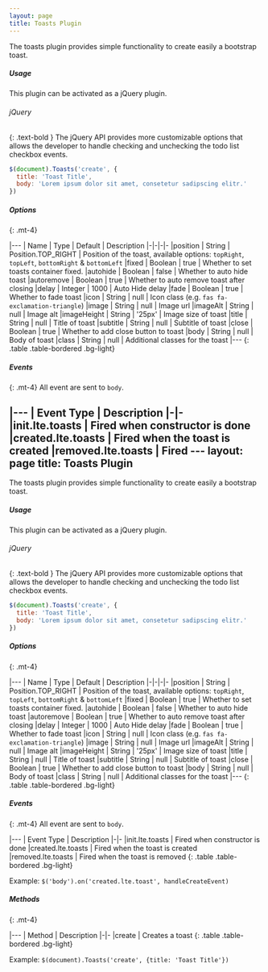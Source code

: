 ```yaml
---
layout: page
title: Toasts Plugin
---
```


The toasts plugin provides simple functionality to create easily a bootstrap toast.

##### Usage
This plugin can be activated as a jQuery plugin.

###### jQuery
{: .text-bold }
The jQuery API provides more customizable options that allows the developer to handle checking and unchecking the todo list checkbox events. 
```js
$(document).Toasts('create', {
  title: 'Toast Title',
  body: 'Lorem ipsum dolor sit amet, consetetur sadipscing elitr.'
})
```


##### Options
{: .mt-4}

|---
| Name | Type | Default | Description
|-|-|-|-
|position | String | Position.TOP_RIGHT | Position of the toast, available options: `topRight`, `topLeft`, `bottomRight` & `bottomLeft`
|fixed | Boolean | true | Whether to set toasts container fixed.
|autohide | Boolean | false | Whether to auto hide toast
|autoremove | Boolean | true | Whether to auto remove toast after closing 
|delay | Integer | 1000 | Auto Hide delay
|fade | Boolean | true | Whether to fade toast
|icon | String | null | Icon class (e.g. `fas fa-exclamation-triangle`)
|image | String | null | Image url
|imageAlt | String | null | Image alt
|imageHeight | String | '25px' | Image size of toast
|title | String | null | Title of toast
|subtitle | String | null | Subtitle of toast
|close | Boolean | true | Whether to add close button to toast
|body | String | null | Body of toast
|class | String | null | Additional classes for the toast
|---
{: .table .table-bordered .bg-light}


##### Events
{: .mt-4}
All event are sent to `body`.

|---
| Event Type | Description
|-|-
|init.lte.toasts | Fired when constructor is done
|created.lte.toasts | Fired when the toast is created
|removed.lte.toasts | Fired ---
layout: page
title: Toasts Plugin
---

The toasts plugin provides simple functionality to create easily a bootstrap toast.

##### Usage
This plugin can be activated as a jQuery plugin.

###### jQuery
{: .text-bold }
The jQuery API provides more customizable options that allows the developer to handle checking and unchecking the todo list checkbox events. 
```js
$(document).Toasts('create', {
  title: 'Toast Title',
  body: 'Lorem ipsum dolor sit amet, consetetur sadipscing elitr.'
})
```


##### Options
{: .mt-4}

|---
| Name | Type | Default | Description
|-|-|-|-
|position | String | Position.TOP_RIGHT | Position of the toast, available options: `topRight`, `topLeft`, `bottomRight` & `bottomLeft`
|fixed | Boolean | true | Whether to set toasts container fixed.
|autohide | Boolean | false | Whether to auto hide toast
|autoremove | Boolean | true | Whether to auto remove toast after closing 
|delay | Integer | 1000 | Auto Hide delay
|fade | Boolean | true | Whether to fade toast
|icon | String | null | Icon class (e.g. `fas fa-exclamation-triangle`)
|image | String | null | Image url
|imageAlt | String | null | Image alt
|imageHeight | String | '25px' | Image size of toast
|title | String | null | Title of toast
|subtitle | String | null | Subtitle of toast
|close | Boolean | true | Whether to add close button to toast
|body | String | null | Body of toast
|class | String | null | Additional classes for the toast
|---
{: .table .table-bordered .bg-light}


##### Events
{: .mt-4}
All event are sent to `body`.

|---
| Event Type | Description
|-|-
|init.lte.toasts | Fired when constructor is done
|created.lte.toasts | Fired when the toast is created
|removed.lte.toasts | Fired when the toast is removed
{: .table .table-bordered .bg-light}

Example: `$('body').on('created.lte.toast', handleCreateEvent)`


##### Methods
{: .mt-4}

|---
| Method | Description
|-|-
|create | Creates a toast
{: .table .table-bordered .bg-light}

Example: `$(document).Toasts('create', {title: 'Toast Title'})`
